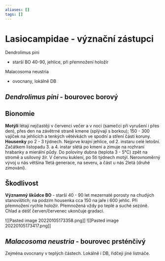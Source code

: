 ```yaml
---
aliases: []
tags: []
---
```

# Lasiocampidae - význační zástupci

Dendrolimus pini
- starší BO 40-90, jehlice, při přemnožení holožír

Malacosoma neustria
- ovocnany, lokálně DB

## *Dendrolimus pini* - bourovec borový

## Bionomie
**Motýli** létají nejčastěji v červenci večer a v noci (samečci při vyrušení i přes den), přes den na závětrné straně kmene (splývají s borkou); 150 - 300 vajíček na jehlicích a tenkých větévkách ve spodní a stření části koruny.
**Housenky** po 2 - 3 týdnech. Nejprve krajní jehlice, od 2. instaru celé letošní. Začátkem listopadu 3. a 4. instar slétá po kmeni a zimuje na rozhraní hrabanky a mierální půdy. Do poloviny dubna (teplota 3 - 5°C) zpět na stromě a usilovný žír.  V červnu kuklení, po 5ti týdnech motýl.
Nerovnoměrný vývoj u nás většina 1letá generace, na severu, a část u nás 2letá (druhé zimování).

## Škodlivost
**Významný škůdce BO** - starší 40 - 90 let mezernaté porosty na chudých stanovištích; na podzim housenka cca 150 na jaře i 600 jehlic. Při přemnožení rychle holožír. Přemnožená vždy po teplé a suché sezóně. Chlad a déšť červen/červenec ukončuje gradaci.

![[Pasted image 20220105173358.png]] ![[Pasted image 20220105173417.png]]


## *Malacosoma neustria* - bourovec prsténčivý

Zejména ovocnany v teplých částech. Lokálně i DB, řidčeji jiné listnáče.
